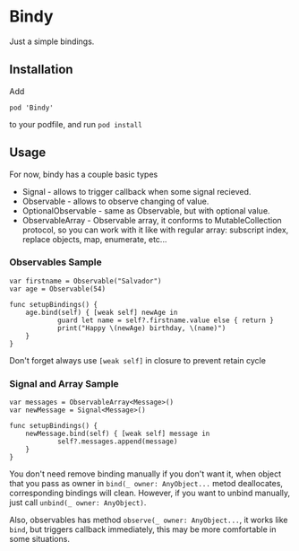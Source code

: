 # Bindy
Just a simple bindings.



## Installation
Add

`pod 'Bindy'`

to your podfile, and run
`pod install`

## Usage
For now, bindy has a couple basic types

* Signal - allows to trigger callback when some signal recieved.
* Observable - allows to observe changing of value.
* OptionalObservable - same as Observable, but with optional value.
* ObservableArray - Observable array, it conforms to MutableCollection protocol, so you can work with it like with regular array: subscript index, replace objects, map, enumerate, etc...

### Observables Sample

```
var firstname = Observable("Salvador")
var age = Observable(54)

func setupBindings() {
	age.bind(self) { [weak self] newAge in
            guard let name = self?.firstname.value else { return }
            print("Happy \(newAge) birthday, \(name)")
	}
}
```

Don't forget always use `[weak self]` in closure to prevent retain cycle

### Signal and Array Sample

```
var messages = ObservableArray<Message>()
var newMessage = Signal<Message>()
    
func setupBindings() {
    newMessage.bind(self) { [weak self] message in
            self?.messages.append(message)
	}
}
```

You don't need remove binding manually if you don't want it, when object that you pass as owner in ```bind(_ owner: AnyObject...``` metod deallocates, corresponding bindings will clean. However, if you want to unbind manually, just call ```unbind(_ owner: AnyObject)```.

Also, observables has method ```observe(_ owner: AnyObject...```, it works like `bind`, but triggers callback immediately, this may be more comfortable in some situations.

